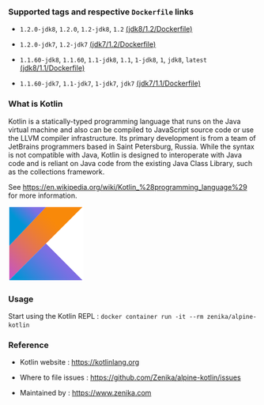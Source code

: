 ### Supported tags and respective `Dockerfile` links

 * `1.2.0-jdk8`, `1.2.0`, `1.2-jdk8`, `1.2` [(jdk8/1.2/Dockerfile)](https://github.com/Zenika/alpine-kotlin/blob/master/jdk8/1.2/Dockerfile)

 * `1.2.0-jdk7`, `1.2-jdk7` [(jdk7/1.2/Dockerfile)](https://github.com/Zenika/alpine-kotlin/blob/master/jdk7/1.2/Dockerfile)

 * `1.1.60-jdk8`, `1.1.60`, `1.1-jdk8`, `1.1`, `1-jdk8`, `1`, `jdk8`, `latest` [(jdk8/1.1/Dockerfile)](https://github.com/Zenika/alpine-kotlin/blob/master/jdk8/1.1/Dockerfile)

 * `1.1.60-jdk7`, `1.1-jdk7`, `1-jdk7`, `jdk7` [(jdk7/1.1/Dockerfile)](https://github.com/Zenika/alpine-kotlin/blob/master/jdk7/1.1/Dockerfile)

### What is Kotlin

Kotlin is a statically-typed programming language that runs on the Java virtual machine and also can be compiled to JavaScript source code or use the LLVM compiler infrastructure. Its primary development is from a team of JetBrains programmers based in Saint Petersburg, Russia. While the syntax is not compatible with Java, Kotlin is designed to interoperate with Java code and is reliant on Java code from the existing Java Class Library, such as the collections framework.

See https://en.wikipedia.org/wiki/Kotlin_%28programming_language%29 for more information.

![Kotlin Logo](https://github.com/Zenika/alpine-kotlin/raw/master/Kotlin-logo.png)

### Usage

Start using the Kotlin REPL : `docker container run -it --rm zenika/alpine-kotlin`

### Reference

 * Kotlin website : https://kotlinlang.org

 * Where to file issues : https://github.com/Zenika/alpine-kotlin/issues

 * Maintained by : https://www.zenika.com
